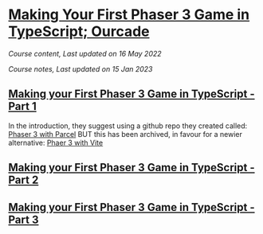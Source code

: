 # [Making Your First Phaser 3 Game in TypeScript; Ourcade](https://www.youtube.com/playlist?list=PLNwtXgWIx3ri6Bbouc4uUGk2bdDzNA1eP)

*Course content, Last updated on 16 May 2022*

*Course notes, Last updated on 15 Jan 2023*

## [Making your First Phaser 3 Game in TypeScript - Part 1](https://www.youtube.com/watch?v=tFkMxzHwmDw&list=PLNwtXgWIx3ri6Bbouc4uUGk2bdDzNA1eP&index=1)

In the introduction, they suggest using a github repo they created called: [Phaser 3 with Parcel](https://github.com/ourcade/phaser3-parcel-template) BUT this has been archived, in favour for a newier alternative: [Phaer 3 with Vite](https://github.com/ourcade/phaser3-vite-template)

## [Making your First Phaser 3 Game in TypeScript - Part 2](https://www.youtube.com/watch?v=6QbLEyR8734&list=PLNwtXgWIx3ri6Bbouc4uUGk2bdDzNA1eP&index=2)

## [Making your First Phaser 3 Game in TypeScript - Part 3](https://www.youtube.com/watch?v=1m9C9VC0uz0&list=PLNwtXgWIx3ri6Bbouc4uUGk2bdDzNA1eP&index=3)

